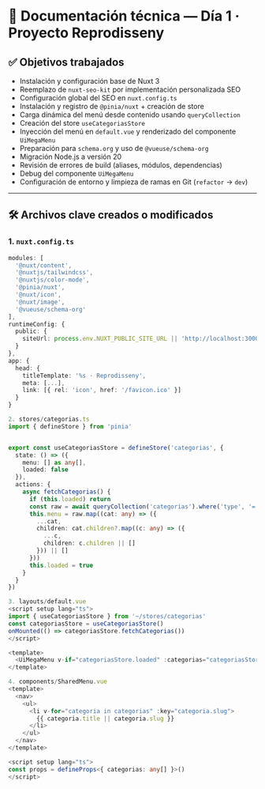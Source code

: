 # 🧾 Documentación técnica — Día 1 · Proyecto Reprodisseny

## ✅ Objetivos trabajados

- Instalación y configuración base de Nuxt 3
- Reemplazo de `nuxt-seo-kit` por implementación personalizada SEO
- Configuración global del SEO en `nuxt.config.ts`
- Instalación y registro de `@pinia/nuxt` + creación de store
- Carga dinámica del menú desde contenido usando `queryCollection`
- Creación del store `useCategoriasStore`
- Inyección del menú en `default.vue` y renderizado del componente `UiMegaMenu`
- Preparación para `schema.org` y uso de `@vueuse/schema-org`
- Migración Node.js a versión 20
- Revisión de errores de build (aliases, módulos, dependencias)
- Debug del componente `UiMegaMenu`
- Configuración de entorno y limpieza de ramas en Git (`refactor` → `dev`)

---

## 🛠️ Archivos clave creados o modificados

### 1. `nuxt.config.ts`

```ts
modules: [
  '@nuxt/content',
  '@nuxtjs/tailwindcss',
  '@nuxtjs/color-mode',
  '@pinia/nuxt',
  '@nuxt/icon',
  '@nuxt/image',
  '@vueuse/schema-org'
],
runtimeConfig: {
  public: {
    siteUrl: process.env.NUXT_PUBLIC_SITE_URL || 'http://localhost:3000'
  }
},
app: {
  head: {
    titleTemplate: '%s · Reprodisseny',
    meta: [...],
    link: [{ rel: 'icon', href: '/favicon.ico' }]
  }
}

2. stores/categorias.ts
import { defineStore } from 'pinia'


export const useCategoriasStore = defineStore('categorias', {
  state: () => ({
    menu: [] as any[],
    loaded: false
  }),
  actions: {
    async fetchCategorias() {
      if (this.loaded) return
      const raw = await queryCollection('categorias').where('type', '=', 'categoria').all()
      this.menu = raw.map((cat: any) => ({
        ...cat,
        children: cat.children?.map((c: any) => ({
          ...c,
          children: c.children || []
        })) || []
      }))
      this.loaded = true
    }
  }
})

3. layouts/default.vue
<script setup lang="ts">
import { useCategoriasStore } from '~/stores/categorias'
const categoriasStore = useCategoriasStore()
onMounted(() => categoriasStore.fetchCategorias())
</script>

<template>
  <UiMegaMenu v-if="categoriasStore.loaded" :categorias="categoriasStore.menu" />
</template>

4. components/SharedMenu.vue
<template>
  <nav>
    <ul>
      <li v-for="categoria in categorias" :key="categoria.slug">
        {{ categoria.title || categoria.slug }}
      </li>
    </ul>
  </nav>
</template>

<script setup lang="ts">
const props = defineProps<{ categorias: any[] }>()
</script>

